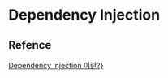 # Dependency Injection

## Refence

[Dependency Injection 이란?}](https://medium.com/@jang.wangsu/di-dependency-injection-%EC%9D%B4%EB%9E%80-1b12fdefec4f)

